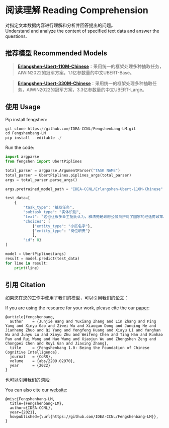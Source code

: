 # 阅读理解 Reading Comprehension

对指定文本数据内容进行理解和分析并回答提出的问题。  
Understand and analyze the content of specified text data and answer the questions.

## 推荐模型 Recommended Models

> [**Erlangshen-Ubert-110M-Chinese**](https://huggingface.co/IDEA-CCNL/Erlangshen-Ubert-110M-Chinese)：采用统一的框架处理多种抽取任务，AIWIN2022的冠军方案，1.1亿参数量的中文UBERT-Base。

> [**Erlangshen-Ubert-330M-Chinese**](https://huggingface.co/IDEA-CCNL/Erlangshen-Ubert-330M-Chinese)：采用统一的框架处理多种抽取任务，AIWIN2022的冠军方案，3.3亿参数量的中文UBERT-Large。

## 使用 Usage

Pip install fengshen:

```python
git clone https://github.com/IDEA-CCNL/Fengshenbang-LM.git
cd Fengshenbang-LM
pip install --editable ./
```

Run the code:

```python
import argparse
from fengshen import UbertPiplines

total_parser = argparse.ArgumentParser("TASK NAME")
total_parser = UbertPiplines.piplines_args(total_parser)
args = total_parser.parse_args()

args.pretrained_model_path = "IDEA-CCNL/Erlangshen-Ubert-110M-Chinese"

test_data=[
    {
        "task_type": "抽取任务", 
        "subtask_type": "实体识别", 
        "text": "这也让很多业主据此认为，雅清苑是政府公务员挤对了国家的经适房政策。", 
        "choices": [ 
            {"entity_type": "小区名字"}, 
            {"entity_type": "岗位职责"}
            ],
        "id": 0}
]

model = UbertPiplines(args)
result = model.predict(test_data)
for line in result:
    print(line)
```


## 引用 Citation

如果您在您的工作中使用了我们的模型，可以引用我们的[论文](https://arxiv.org/abs/2209.02970)：

If you are using the resource for your work, please cite the our [paper](https://arxiv.org/abs/2209.02970):

```text
@article{fengshenbang,
  author    = {Junjie Wang and Yuxiang Zhang and Lin Zhang and Ping Yang and Xinyu Gao and Ziwei Wu and Xiaoqun Dong and Junqing He and Jianheng Zhuo and Qi Yang and Yongfeng Huang and Xiayu Li and Yanghan Wu and Junyu Lu and Xinyu Zhu and Weifeng Chen and Ting Han and Kunhao Pan and Rui Wang and Hao Wang and Xiaojun Wu and Zhongshen Zeng and Chongpei Chen and Ruyi Gan and Jiaxing Zhang},
  title     = {Fengshenbang 1.0: Being the Foundation of Chinese Cognitive Intelligence},
  journal   = {CoRR},
  volume    = {abs/2209.02970},
  year      = {2022}
}
```

也可以引用我们的[网站](https://github.com/IDEA-CCNL/Fengshenbang-LM/):

You can also cite our [website](https://github.com/IDEA-CCNL/Fengshenbang-LM/):

```text
@misc{Fengshenbang-LM,
  title={Fengshenbang-LM},
  author={IDEA-CCNL},
  year={2021},
  howpublished={\url{https://github.com/IDEA-CCNL/Fengshenbang-LM}},
}
```
